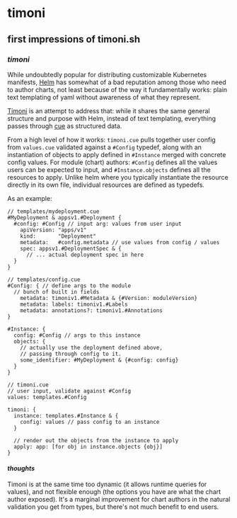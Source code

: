 # timoni

## first impressions of timoni.sh

### _timoni_

While undoubtedly popular for distributing customizable Kubernetes manifests,
[Helm](https://helm.sh/) has somewhat of a bad reputation among those who need to author charts,
not least because of the way it fundamentally works: 
plain text templating of yaml
without awareness of what they represent.

[Timoni](https://timoni.sh/) is an attempt to address that:
while it shares the same general structure and purpose with Helm,
instead of text templating,
everything passes through [cue](https://cuelang.org/)
as structured data.

From a high level of how it works:
`timoni.cue` pulls together user config from `values.cue` validated against a `#Config` typedef,
along with an instantiation of objects to apply defined in `#Instance` merged with concrete config values.
For module (chart) authors: 
`#Config` defines all the values users can be expected to input,
and `#Instance.objects` defines all the resources to apply.
Unlike helm where you typically instantiate the resource directly in its own file,
individual resources are defined as typedefs.

As an example:

```cue
// templates/mydeployment.cue
#MyDeployment & appsv1.#Deployment {
  #config: #Config // input arg: values from user input
	apiVersion: "apps/v1"
	kind:       "Deployment"
	metadata:   #config.metadata // use values from config / values
	spec: appsv1.#DeploymentSpec & {
	  // ... actual deployment spec in here
  }
}

// templates/config.cue
#Config: { // define args to the module
  // bunch of built in fields
	metadata: timoniv1.#Metadata & {#Version: moduleVersion}
	metadata: labels: timoniv1.#Labels
	metadata: annotations?: timoniv1.#Annotations
}

#Instance: {
  config: #Config // args to this instance
  objects: {
    // actually use the deployment defined above,
    // passing through config to it.
    some_identifier: #MyDeployment & {#config: config}
  }
}

// timoni.cue
// user input, validate against #Config
values: templates.#Config

timoni: {
  instance: templates.#Instance & {
    config: values // pass config to an instance
  }

  // render out the objects from the instance to apply
  apply: app: [for obj in instance.objects {obj}] 
}
```


#### _thoughts_

Timoni is at the same time too dynamic (it allows runtime queries for values),
and not flexible enough (the options you have are what the chart author exposed).
It's a marginal improvement for chart authors in the natural validation you get from types,
but there's not much benefit to end users.

